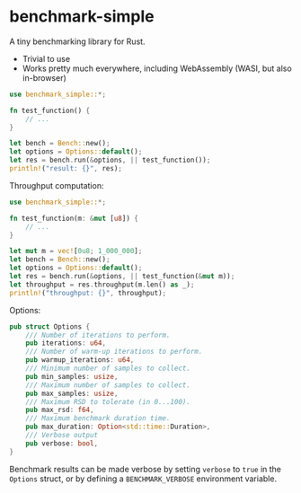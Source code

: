 # benchmark-simple

A tiny benchmarking library for Rust.

- Trivial to use
- Works pretty much everywhere, including WebAssembly (WASI, but also in-browser)

```rust
use benchmark_simple::*;

fn test_function() {
    // ...
}

let bench = Bench::new();
let options = Options::default();
let res = bench.run(&options, || test_function());
println!("result: {}", res);
```

Throughput computation:

```rust
use benchmark_simple::*;

fn test_function(m: &mut [u8]) {
    // ...
}

let mut m = vec![0u8; 1_000_000];
let bench = Bench::new();
let options = Options::default();
let res = bench.run(&options, || test_function(&mut m));
let throughput = res.throughput(m.len() as _);
println!("throughput: {}", throughput);
```

Options:

```rust
pub struct Options {
    /// Number of iterations to perform.
    pub iterations: u64,
    /// Number of warm-up iterations to perform.
    pub warmup_iterations: u64,
    /// Minimum number of samples to collect.
    pub min_samples: usize,
    /// Maximum number of samples to collect.
    pub max_samples: usize,
    /// Maximum RSD to tolerate (in 0...100).
    pub max_rsd: f64,
    /// Maximum benchmark duration time.
    pub max_duration: Option<std::time::Duration>,
    /// Verbose output
    pub verbose: bool,
}
```

Benchmark results can be made verbose by setting `verbose` to `true` in the
`Options` struct, or by defining a `BENCHMARK_VERBOSE` environment variable.